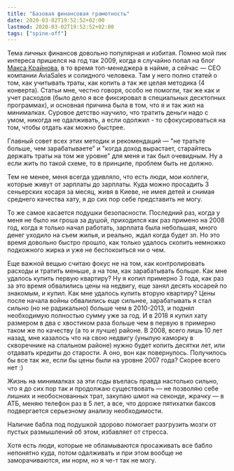 ```yaml
---
title: "Базовая финансовая грамотность"
date: 2020-03-02T19:52:52+02:00
lastmod: 2020-03-02T19:52:52+02:00
tags: ["spine-off"]
---
```


Тема личных финансов довольно популярная и избитая. Помню мой пик интереса пришелся на год так 2009, когда я случайно попал на блог [Макса Крайнова](https://www.kraynov.com/), в то время топ-менеджера в найме, а сейчас — CEO компании AviaSales и солидного человека. Там у него полно статей о том, как учитывать траты, как копить а так же целая методика (4 конверта). Статьи мне, честно говоря, особо не помогли, так же как и учет расходов (было дело я все фиксировал в специальных десктопных программах), и основная причина была в том, что я и так жил на минималках. Суровое детство научило, что тратить деньги надо с умом, никогда не одалживать, а если одолжил - то сфокусироваться на том, чтобы отдать как можно быстрее.

Главный совет всех этих методик и рекомендаций — "не тратьте больше, чем зарабатываете" и "когда доход вырастает, старайтесь держать траты на том же уровне" для меня и так был очевидным. Ну а если жить по такой схеме, то в принципе, проблем быть не должно.

Тем не менее, меня всегда удивляло, что есть люди, мои коллеги, которые живут от зарплаты до зарплаты. Куда можно просадить 3 сеньерских косаря за месяц, живя в Киеве, не имея детей и снимая среднего качества хату, я до сих пор себе представить не могу.

То же самое касается подушки безопасности. Последний раз, когда у меня не было ни гроша за душой, приходился как раз примено на 2008 год, когда я только начал работать, зарплата была небольшая, много денег уходило на съем жилья, и реально, ждал когда будет зп. Но это время довольно быстро прошло, как только удалось скопить немножко подкожного жирка и уже не беспокоиться ни о чем.

Еще важной вещью считаю фокус не на том, как контролировать расходы и тратить меньше, а на том, как зарабатывать больше. Как мне удалось купить первую квартиру? Ну я копил примерно 3 года, как раз за это время обвалились цены на недвигу, еще занял десять косарей по знакомым, и купил. Как мне удалось купить вторую квартиру? Цены после начала войны обвалились еще сильнее, зарабатывать я стал сильно (но не радикально) больше чем в 2010-2013, и поднял необходимую полностью сумму уже за год. И в 2018 я купил хату размером в два с хвостиком раза больше чем в первую в примерно таком же по качеству (а то и лучше) районе.
В 2008, всего лишь 10 лет назад, мне казалось что на свою недвигу (унылую каморку в скворечнике на спальном районе) нужно будет копить десятки лет, или отдавать кредиты до старости. А оно, вон как повернулось. Получилось бы все так же, если бы цены были на уровне 2007 года? Скорее всего нет :)

Жизнь на минималках за эти годы въелась правда настолько сильно, что я до сих пор так и продолжаю существовать — не позволяю себе лишних и необоснованных трат, закупаю шмот на секонде, жрачку — в АТБ, меняю телефон раз в 5 лет, а все, что дороже пятихатки баксов подвергается серьезному анализу необходимости. 

Наличие бабла под подушкой здорово помогает разгрузить мозги от пустых размышлений об этом, избавляет от стресса.

Хотя есть люди, которые не обламываются просаживать все бабло непонятно куда, потом одалживать и при этом вообще не заморачиваются, им норм, но я че-т так не могу.
